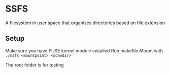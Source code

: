 # SSFS

A filesystem in user space that organises directories based on file extension

## Setup

Make sure you have FUSE kernel module installed
Run makefile
Mount with `./ssfs <mountpoint> <scandir>`

The root folder is for testing

